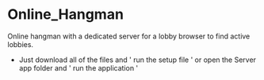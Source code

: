 # Online_Hangman
Online hangman with a dedicated server for a lobby browser to find active lobbies.

* Just download all of the files and ' run the setup file ' or open the Server app folder and ' run the application '

